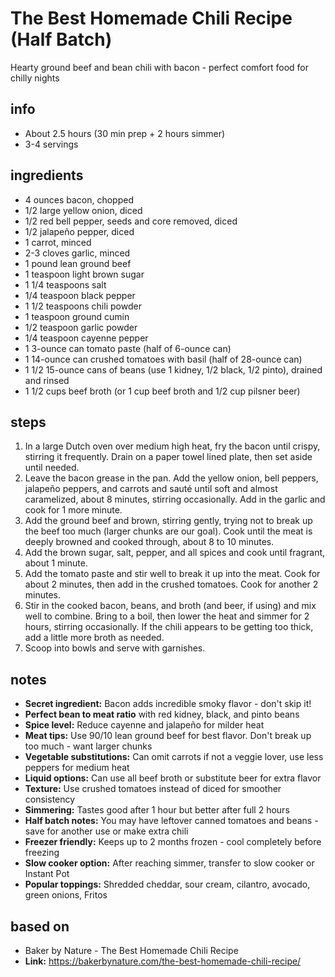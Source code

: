 # The Best Homemade Chili Recipe (Half Batch)
Hearty ground beef and bean chili with bacon - perfect comfort food for chilly nights

## info  
* About 2.5 hours (30 min prep + 2 hours simmer)  
* 3-4 servings  

## ingredients
* 4 ounces bacon, chopped
* 1/2 large yellow onion, diced
* 1/2 red bell pepper, seeds and core removed, diced
* 1/2 jalapeño pepper, diced
* 1 carrot, minced
* 2-3 cloves garlic, minced
* 1 pound lean ground beef
* 1 teaspoon light brown sugar
* 1 1/4 teaspoons salt
* 1/4 teaspoon black pepper
* 1 1/2 teaspoons chili powder
* 1 teaspoon ground cumin
* 1/2 teaspoon garlic powder
* 1/4 teaspoon cayenne pepper
* 1 3-ounce can tomato paste (half of 6-ounce can)
* 1 14-ounce can crushed tomatoes with basil (half of 28-ounce can)
* 1 1/2 15-ounce cans of beans (use 1 kidney, 1/2 black, 1/2 pinto), drained and rinsed
* 1 1/2 cups beef broth (or 1 cup beef broth and 1/2 cup pilsner beer)

## steps  
1. In a large Dutch oven over medium high heat, fry the bacon until crispy, stirring it frequently. Drain on a paper towel lined plate, then set aside until needed.
2. Leave the bacon grease in the pan. Add the yellow onion, bell peppers, jalapeño peppers, and carrots and sauté until soft and almost caramelized, about 8 minutes, stirring occasionally. Add in the garlic and cook for 1 more minute.
3. Add the ground beef and brown, stirring gently, trying not to break up the beef too much (larger chunks are our goal). Cook until the meat is deeply browned and cooked through, about 8 to 10 minutes.
4. Add the brown sugar, salt, pepper, and all spices and cook until fragrant, about 1 minute.
5. Add the tomato paste and stir well to break it up into the meat. Cook for about 2 minutes, then add in the crushed tomatoes. Cook for another 2 minutes.
6. Stir in the cooked bacon, beans, and broth (and beer, if using) and mix well to combine. Bring to a boil, then lower the heat and simmer for 2 hours, stirring occasionally. If the chili appears to be getting too thick, add a little more broth as needed.
7. Scoop into bowls and serve with garnishes.

## notes  
* **Secret ingredient:** Bacon adds incredible smoky flavor - don't skip it!
* **Perfect bean to meat ratio** with red kidney, black, and pinto beans
* **Spice level:** Reduce cayenne and jalapeño for milder heat
* **Meat tips:** Use 90/10 lean ground beef for best flavor. Don't break up too much - want larger chunks
* **Vegetable substitutions:** Can omit carrots if not a veggie lover, use less peppers for medium heat
* **Liquid options:** Can use all beef broth or substitute beer for extra flavor
* **Texture:** Use crushed tomatoes instead of diced for smoother consistency
* **Simmering:** Tastes good after 1 hour but better after full 2 hours
* **Half batch notes:** You may have leftover canned tomatoes and beans - save for another use or make extra chili
* **Freezer friendly:** Keeps up to 2 months frozen - cool completely before freezing
* **Slow cooker option:** After reaching simmer, transfer to slow cooker or Instant Pot
* **Popular toppings:** Shredded cheddar, sour cream, cilantro, avocado, green onions, Fritos

## based on  
* Baker by Nature - The Best Homemade Chili Recipe
* **Link:** https://bakerbynature.com/the-best-homemade-chili-recipe/